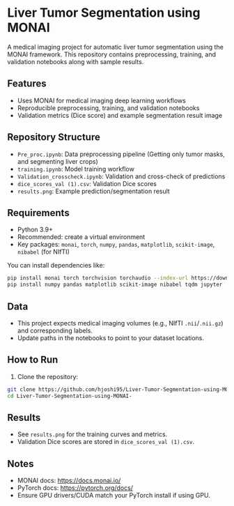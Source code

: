 # Liver Tumor Segmentation using MONAI

A medical imaging project for automatic liver tumor segmentation using the MONAI framework. This repository contains preprocessing, training, and validation notebooks along with sample results.

## Features
- Uses MONAI for medical imaging deep learning workflows
- Reproducible preprocessing, training, and validation notebooks
- Validation metrics (Dice score) and example segmentation result image

## Repository Structure
- `Pre_proc.ipynb`: Data preprocessing pipeline (Getting only tumor masks, and segmenting liver crops)
- `training.ipynb`: Model training workflow
- `Validation_crosscheck.ipynb`: Validation and cross-check of predictions
- `dice_scores_val (1).csv`: Validation Dice scores
- `results.png`: Example prediction/segmentation result

## Requirements
- Python 3.9+
- Recommended: create a virtual environment
- Key packages: `monai`, `torch`, `numpy`, `pandas`, `matplotlib`, `scikit-image`, `nibabel` (for NIfTI)

You can install dependencies like:
```bash
pip install monai torch torchvision torchaudio --index-url https://download.pytorch.org/whl/cu121  # or cpu index
pip install numpy pandas matplotlib scikit-image nibabel tqdm jupyter
```


## Data
- This project expects medical imaging volumes (e.g., NIfTI `.nii`/`.nii.gz`) and corresponding labels.
- Update paths in the notebooks to point to your dataset locations.


## How to Run
1. Clone the repository:
```bash
git clone https://github.com/hjoshi95/Liver-Tumor-Segmentation-using-MONAI-.git
cd Liver-Tumor-Segmentation-using-MONAI-
```

## Results
- See `results.png` for the training curves and metrics.
- Validation Dice scores are stored in `dice_scores_val (1).csv`.

## Notes
- MONAI docs: https://docs.monai.io/
- PyTorch docs: https://pytorch.org/docs/
- Ensure GPU drivers/CUDA match your PyTorch install if using GPU.


